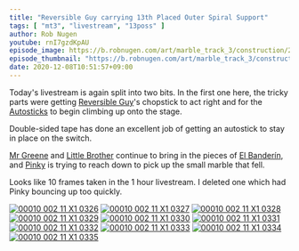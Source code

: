```yaml
---
title: "Reversible Guy carrying 13th Placed Outer Spiral Support"
tags: [ "mt3", "livestream", "13poss" ]
author: Rob Nugen
youtube: rnI7gzdKpAU
episode_image: https://b.robnugen.com/art/marble_track_3/construction/2020/2020_dec_08_reversible_guy_carrying_13poss.jpg
episode_thumbnail: "https://b.robnugen.com/art/marble_track_3/construction/2020/thumbs/2020_dec_08_reversible_guy_carrying_13poss.jpg"
date: 2020-12-08T10:51:57+09:00
---
```


Today's livestream is again split into two bits.  In the first one
here, the tricky parts were getting [Reversible Guy](/workers/reversible/)'s chopstick to act right and
for the [Autosticks](/workers/autosticks/) to begin climbing up onto the stage.

Double-sided tape has done an excellent job of getting an autostick to stay in
place on the switch.

[Mr Greene](/workers/mr_greene/) and [Little Brother](/workers/lil_brother/) continue to bring in the pieces of [El Banderín](/parts/el-banderín/), and
[Pinky](/workers/pinky/) is trying to reach down to pick up the small marble that fell.

Looks like 10 frames taken in the 1 hour livestream.  I deleted one
which had Pinky bouncing up too quickly.

[![00010 002 11 X1 0326](//b.robnugen.com/art/marble_track_3/frames/2020/thumbs/00010_002_11_X1_0326.jpg)](//b.robnugen.com/art/marble_track_3/frames/2020/00010_002_11_X1_0326.jpg)
[![00010 002 11 X1 0327](//b.robnugen.com/art/marble_track_3/frames/2020/thumbs/00010_002_11_X1_0327.jpg)](//b.robnugen.com/art/marble_track_3/frames/2020/00010_002_11_X1_0327.jpg)
[![00010 002 11 X1 0328](//b.robnugen.com/art/marble_track_3/frames/2020/thumbs/00010_002_11_X1_0328.jpg)](//b.robnugen.com/art/marble_track_3/frames/2020/00010_002_11_X1_0328.jpg)
[![00010 002 11 X1 0329](//b.robnugen.com/art/marble_track_3/frames/2020/thumbs/00010_002_11_X1_0329.jpg)](//b.robnugen.com/art/marble_track_3/frames/2020/00010_002_11_X1_0329.jpg)
[![00010 002 11 X1 0330](//b.robnugen.com/art/marble_track_3/frames/2020/thumbs/00010_002_11_X1_0330.jpg)](//b.robnugen.com/art/marble_track_3/frames/2020/00010_002_11_X1_0330.jpg)
[![00010 002 11 X1 0331](//b.robnugen.com/art/marble_track_3/frames/2020/thumbs/00010_002_11_X1_0331.jpg)](//b.robnugen.com/art/marble_track_3/frames/2020/00010_002_11_X1_0331.jpg)
[![00010 002 11 X1 0332](//b.robnugen.com/art/marble_track_3/frames/2020/thumbs/00010_002_11_X1_0332.jpg)](//b.robnugen.com/art/marble_track_3/frames/2020/00010_002_11_X1_0332.jpg)
[![00010 002 11 X1 0333](//b.robnugen.com/art/marble_track_3/frames/2020/thumbs/00010_002_11_X1_0333.jpg)](//b.robnugen.com/art/marble_track_3/frames/2020/00010_002_11_X1_0333.jpg)
[![00010 002 11 X1 0334](//b.robnugen.com/art/marble_track_3/frames/2020/thumbs/00010_002_11_X1_0334.jpg)](//b.robnugen.com/art/marble_track_3/frames/2020/00010_002_11_X1_0334.jpg)
[![00010 002 11 X1 0335](//b.robnugen.com/art/marble_track_3/frames/2020/thumbs/00010_002_11_X1_0335.jpg)](//b.robnugen.com/art/marble_track_3/frames/2020/00010_002_11_X1_0335.jpg)
